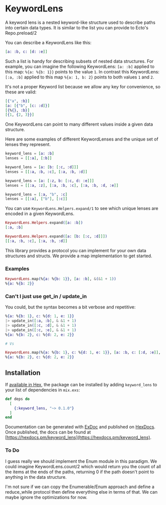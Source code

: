# KeywordLens

A keyword lens is a nested keyword-like structure used to describe paths into certain data types. It is similar to the list you can provide to Ecto's Repo.preload/2

You can describe a KeywordLens like this:
```elixir
[a: :b, c: [d: :e]]
```

Such a list is handy for describing subsets of nested data structures. For example, you can imagine the following KeywordLens: `[a: :b]` applied to this map: `%{a: %{b: 1}}` points to the value `1`. In contrast this KeywordLens: `[:a, :b]` applied to this map `%{a: 1, b: 2}` points to both values `1` and `2`.

It's not a proper Keyword list because we allow any key for convenience, so these are valid:

```elixir
[{"a", :b}]
[a: [{"b", [c: :d]}]
[{%{}, :b}]
[{1, {2, 3}}]
```

One KeywordLens can point to many different values inside a given data structure.

Here are some examples of different KeywordLenses and the unique set of lenses they represent.

```elixir
keyword_lens = [a: :b]
lenses = [[:a], [:b]]

keyword_lens = [a: [b: [:c, :d]]]
lenses = [[:a, :b, :c], [:a, :b, :d]]

keyword_lens = [a: [:z, b: [:c, d: :e]]]
lenses = [[:a, :z], [:a, :b, :c], [:a, :b, :d, :e]]

keyword_lens = [:a, "b", :c]
lenses = [[:a], ["b"], [:c]]
```

You can use `KeywordLens.Helpers.expand/1` to see which unique lenses are encoded in a given KeywordLens.

```elixir
KeywordLens.Helpers.expand([a: :b])
[:a, :b]

KeywordLens.Helpers.expand([a: [b: [:c, :d]]])
[[:a, :b, :c], [:a, :b, :d]]
```

This library provides a protocol you can implement for your own data structures and structs. We provide a map implementation to get started.

### Examples

```elixir
KeywordLens.map(%{a: %{b: 1}}, [a: :b], &(&1 + 1))
%{a: %{b: 2}}
```

### Can't I just use get_in / update_in

You could, but the syntax becomes a bit verbose and repetitive:

```elixir
%{a: %{b: 1}, c: %{d: 1, e: 1}}
|> update_in([:a, :b], & &1 + 1)
|> update_in([:c, :d], & &1 + 1)
|> update_in([:c, :e], & &1 + 1)
%{a: %{b: 2}, c: %{d: 2, e: 2}}

# Vs

KeywordLens.map(%{a: %{b: 1}, c: %{d: 1, e: 1}}, [a: :b, c: [:d, :e]], & &1+1)
%{a: %{b: 2}, c: %{d: 2, e: 2}}
```



## Installation

If [available in Hex](https://hex.pm/docs/publish), the package can be installed
by adding `keyword_lens` to your list of dependencies in `mix.exs`:

```elixir
def deps do
  [
    {:keyword_lens, "~> 0.1.0"}
  ]
end
```

Documentation can be generated with [ExDoc](https://github.com/elixir-lang/ex_doc)
and published on [HexDocs](https://hexdocs.pm). Once published, the docs can
be found at [https://hexdocs.pm/keyword_lens](https://hexdocs.pm/keyword_lens).


### To Do

I guess really we should implement the Enum module in this paradigm. We could imagine KeywordLens.count/2 which would return you the count of all the items at the ends of the paths, returning 0 if the path doesn't point to anything in the data structure.

I'm not sure if we can copy the Enumerable/Enum approach and define a reduce_while protocol then define everything else in terms of that. We can maybe ignore the optimizations for now.






